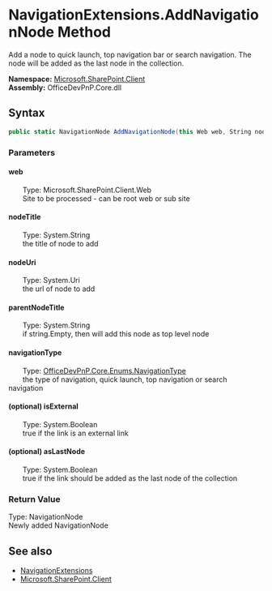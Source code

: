 # NavigationExtensions.AddNavigationNode Method  
 Add a node to quick launch, top navigation bar or search navigation. The node will be added as the last node in the collection.   

**Namespace:** [Microsoft.SharePoint.Client](Microsoft.SharePoint.Client.md)  
**Assembly:** OfficeDevPnP.Core.dll  
## Syntax
```C#
public static NavigationNode AddNavigationNode(this Web web, String nodeTitle, Uri nodeUri, String parentNodeTitle, NavigationType navigationType, Boolean isExternal = False, Boolean asLastNode = True)
```
### Parameters
#### web  
&emsp;&emsp;Type: Microsoft.SharePoint.Client.Web  
&emsp;&emsp;Site to be processed - can be root web or sub site  

  

#### nodeTitle  
&emsp;&emsp;Type: System.String  
&emsp;&emsp;the title of node to add  

  

#### nodeUri  
&emsp;&emsp;Type: System.Uri  
&emsp;&emsp;the url of node to add  

  

#### parentNodeTitle  
&emsp;&emsp;Type: System.String  
&emsp;&emsp;if string.Empty, then will add this node as top level node  

  

#### navigationType  
&emsp;&emsp;Type: [OfficeDevPnP.Core.Enums.NavigationType](OfficeDevPnP.Core.Enums.NavigationType.md)  
&emsp;&emsp;the type of navigation, quick launch, top navigation or search navigation  

  

#### (optional) isExternal  
&emsp;&emsp;Type: System.Boolean  
&emsp;&emsp;true if the link is an external link  

  

#### (optional) asLastNode  
&emsp;&emsp;Type: System.Boolean  
&emsp;&emsp;true if the link should be added as the last node of the collection  

  

### Return Value
Type: NavigationNode  
Newly added NavigationNode  


## See also
- [NavigationExtensions](Microsoft.SharePoint.Client.NavigationExtensions.md) 
- [Microsoft.SharePoint.Client](Microsoft.SharePoint.Client.md) 
